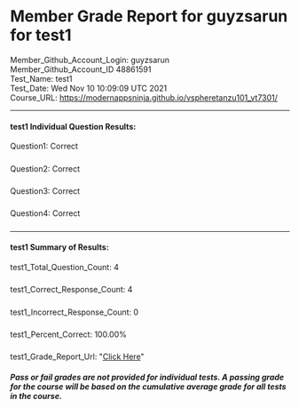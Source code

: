 # Member Grade Report for guyzsarun for test1  
   
Member_Github_Account_Login: guyzsarun  
Member_Github_Account_ID 48861591  
Test_Name: test1  
Test_Date: Wed Nov 10 10:09:09 UTC 2021  
Course_URL: https://modernappsninja.github.io/vspheretanzu101_vt7301/  
   
---  
#### test1 Individual Question Results:  
Question1: Correct  
#####  
Question2: Correct  
#####  
Question3: Correct  
#####  
Question4: Correct  
#####  
---  
#### test1 Summary of Results:  
test1_Total_Question_Count: 4  
#####  
test1_Correct_Response_Count: 4  
#####  
test1_Incorrect_Response_Count: 0  
#####  
test1_Percent_Correct: 100.00%  
#####  
test1_Grade_Report_Url: "[Click Here](https://github.com/modernappsninjas/guyzsarun/blob/main/static/userdata/courses/vspheretanzu101_vt7301/grade_report.pr1363.test1.md)"
##### Pass or fail grades are not provided for individual tests. A passing grade for the course will be based on the cumulative average grade for all tests in the course.  
